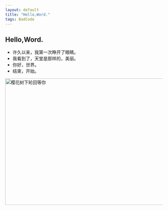 ```yaml
---
layout: default
title: "Hello,Word."
tags: BadCode
---
```


## Hello,Word.

 - 许久以来，我第一次睁开了眼睛。
 - 我看到了，天堂是那样的，美丽。
 - 你好，世界。
 - 结束，开始。

<img src="https://image.cltserver.xyz/images/2020/04/26/40bf3d29b0b2047051d6a19454942bd1.png" width = "775" height = "403" alt="樱花树下轮回等你" align=center />
